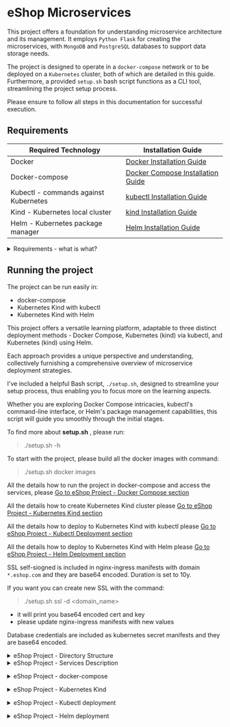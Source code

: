 # eShop Microservices

This project offers a foundation for understanding microservice architecture and its management. It employs `Python Flask` for creating the microservices, with `MongoDB` and `PostgreSQL` databases to support data storage needs.

The project is designed to operate in a `docker-compose` network or to be deployed on a `Kubernetes` cluster, both of which are detailed in this guide. Furthermore, a provided `setup.sh` bash script functions as a CLI tool, streamlining the project setup process.

Please ensure to follow all steps in this documentation for successful execution.

## Requirements

| Required Technology                   | Installation Guide                                                  |
|---------------------------------------|--------------------------------------------------------------------|
| Docker                                | [Docker Installation Guide](https://docs.docker.com/get-docker/)   |
| Docker-compose                        | [Docker Compose Installation Guide](https://docs.docker.com/compose/install/) |
| Kubectl - commands against Kubernetes | [kubectl Installation Guide](https://kubernetes.io/docs/tasks/tools/install-kubectl/) |
| Kind - Kubernetes local cluster       | [kind Installation Guide](https://kind.sigs.k8s.io/docs/user/quick-start/) |
| Helm - Kubernetes package manager     | [Helm Installation Guide](https://helm.sh/docs/intro/install/)      |

<details>

 <summary>Requirements - what is what?</summary>

`docker` - with docker we can compile our code and run inside a docker container isolated from the local environment.

`docker-compose` - with docker compose we can run our docker containeres all together which can be reachable inside docker-compose network.

`kubectl` - command line tool which can be run aginst desired kubernetes cluster.

`kind` - lightweight kubernetes cluster which is run as a single node (control-plane node) inside docker container. Its a very easy and usefull tool for creating kubernetes cluster in a local environment

`helm` - package manager for kubernetes resources. Our microservices can be deployed with kubectl - one by one configuration. With helm we can group them into release packages, apply versioning and deployed them all together.

`Bash interpreter (Windows environment)` - If you are running this project on Windows, you need to install bash interpreter.

   - When you install Git on Windows using the official Git for Windows distribution, it does include a software package known as Git Bash. Git Bash is an application that provides Git command-line features on Windows, using Bash emulation.

   - Git: It's a distributed version control system used to track file changes in a project over time.

   - Bash: It's a Unix shell and command language.

   - Git Bash: This is an application for Microsoft Windows environments, which is an emulation of a Bash environment. Git commands can be executed in this shell, along with Unix command utilities such as ssh, scp, cat, find etc.

   - A form of Bash interpreter is installed along with Git on Windows when using Git Bash. It allows you to use most of the common UNIX and Bash commands on Windows.

</details>


## Running the project

The project can be run easily in:

   - docker-compose
   - Kubernetes Kind with kubectl
   - Kubernetes Kind with Helm

This project offers a versatile learning platform, adaptable to three distinct deployment methods - Docker Compose, Kubernetes (kind) via kubectl, and Kubernetes (kind) using Helm. 

Each approach provides a unique perspective and understanding, collectively furnishing a comprehensive overview of microservice deployment strategies.

I've included a helpful Bash script, `./setup.sh`, designed to streamline your setup process, thus enabling you to focus more on the learning aspects. 

Whether you are exploring Docker Compose intricacies, kubectl's command-line interface, or Helm's package management capabilities, this script will guide you smoothly through the initial stages.


To find more about **setup.sh** , please run:

>  ./setup.sh -h 

To start with the project, please build all the docker images with command:

> ./setup.sh docker images

All the details how to run the project in docker-compose and access the services, please [Go to eShop Project - Docker Compose section](#eshop-project-docker-compose)

All the details how to create Kubernetes Kind cluster please [Go to eShop Project - Kubernetes Kind section](#eshop-project-kubernetes-kind)

All the details how to deploy to Kubernetes Kind with kubectl please [Go to eShop Project - Kubectl Deployment section](#eshop-project-kubectl-deployment)

All the details how to deploy to Kubernetes Kind with Helm please [Go to eShop Project - Helm Deployment section](#eshop-project-helm-deployment)

SSL self-siogned is included in nginx-ingress manifests with domain `*.eshop.com` and they are base64 encoded. Duration is set to 10y. 

If you want you can create new SSL with the command:

> ./setup.sh ssl -d <domain_name>

   - it will print you base64 encoded cert and key
   - please update nginx-ingress manifests with new values

Database credentials are included as kubernetes secret manifests and they are base64 encoded.

<details>

  <summary>eShop Project - Directory Structure</summary>


```
    microservices/
    ├── docker-compose.yaml
    ├── helm/
    │   ├── eshop/
    │   └── wallet/
    ├── mongodb/
    │   └── k8s/
    ├── orderservice/
    │   ├── app.py
    │   ├── requirements.txt
    │   ├── Dockerfile
    │   └── k8s/
    ├── paymentservice/
    │   ├── app.py
    │   ├── requirements.txt
    │   ├── Dockerfile
    │   └── k8s/
    ├── productservice/
    │   ├── app.py
    │   ├── requirements.txt
    │   ├── Dockerfile
    │   └── k8s/
    ├── postgresql/
    │   └── k8s/
    ├── setup.sh
    └── userservice/
        ├── app.py
        ├── requirements.txt
        ├── Dockerfile
        └── k8s/

```

The repository root houses all microservices, each featuring a Python Flask application, represented by `app.py`. Complementary to this, a `Dockerfile` alongside `requirements.txt` is provided for containerization purposes. 

Furthermore, Kubernetes deployments are facilitated through the `k8s/` directory present within each service.

Exclusively for `MongoDB` and `PostgreSQL`, Kubernetes manifests are available.

The `Helm` directory encompasses `eshop` and `wallet` subdirectories, functioning as release packages. `eshop` and `wallet` contains subcharts and their variables for deployment. Feel free to explore all the configuration.

SSL is included in nginx-ingress manifests and they are base64 encoded.
Database credentials are included as secret manifests and they are base64 encoded.

</details>


<details>

  <summary>eShop Project - Services Description</summary>



This eShop project presents a straightforward example of microservice architecture and inter-service communication. The key focus lies in creating an integrated microservice environment, fostering intercommunication, automation, and facilitating deployment to Docker Compose and Kubernetes clusters.

The eShop model operates on a microservices architecture, where distinct services handle specific functionalities. These services interact through HTTP using RESTful APIs, ensuring modularity, scalability, and maintainability of the system.


> `UserService:` Manages user creation and profile information. Its using Mongo DB.

> `ProductService:` Handles product management, including creation, retrieval, and availability. Its using Mongo DB.

> `WalletService:` WalletService is actually a simulation of the client bank or the place where client keeps his money. 
Its a seperated environment from the eShop. WalletService manages user wallets and handles funds deduction and addition. Its using PostgreSQL DB.

> `OrderService:` Handles order creation and retrieval for users. Its using Mongo DB.

> `PaymentService:` Integrates as a payment gateway acting in between Users, Products, Wallet and User Orders. It orchestrates the payment process., It doesnt have connection to any of the DB.


In the eShop project, the ``PaymentService`` acts as **the primary orchestrator** for customer transactions. It **doesnt have connection** to the **database**. 
PaymentService is running as a middleware in between other microservices.

Upon a purchase intent, a POST request is sent to the PaymentService. It facilitates several crucial validations. Firstly, it interacts with the UserService to verify the user's existence. Concurrently, it liaises with the ProductService to confirm product availability and pricing.

In tandem, the WalletService verifies the client's financial capacity and, upon successful verification, deducts the product's total price.

On receiving a successful response from all services, the PaymentService triggers the OrderService to finalize and store the order. This streamlined workflow, directed by the PaymentService, ensures efficient and secure transactions in the eShop project.

UserService, ProductService, WalletService and OrderService are running independantly. They have connection with the DB and based on the input parameters they will apply commands against DB.

### User Service

The User Service provides functionality for user creation and profile management. It allows users to create accounts and update their profile information.

|     Endpoint           | Method | Parameter      |                 cURL Command                              |
|------------------------|--------|----------------|-----------------------------------------------------------|
|   /users               |  POST  | user_name      | curl -X POST -H "Content-Type: application/json"          |
|                        |        | email          |      -d '{"user_name":"John", "email":"john@example.com", |
|                        |        | card_number    |           "card_number":"1234567890"}'                    |
|                        |        |                |      http://localhost:5000/users                          |
|   /users               |  GET   |                | curl http://localhost:5000/users                          |
|   /users/{user_id}     |  GET   | user_id        | curl http://localhost:5000/users/user123                  |
|   /health              |  GET   |                | curl http://localhost:5000/health                         |

### Product Service

The Product Service is responsible for managing products in the e-commerce system. It provides endpoints for creating new products, retrieving product details, updating the existing products and checking product availability.

|     Endpoint           | Method | Parameter      |                 cURL Command                              |
|------------------------|--------|----------------|-----------------------------------------------------------|
|   /products            |  GET   |                | curl http://localhost:5000/products                       |
|   /products            |  POST  | product_name   | curl -X POST -H "Content-Type: application/json"          |
|                        |        | price          |      -d '{"product_name":"Product1", "price":10,          |
|                        |        | quantity       |           "quantity":100}'                                |
|                        |        |                |      http://localhost:5000/products                       |
|   /products/deduct     |  POST  | product_name   | curl -X POST -H "Content-Type: application/json"          |
|                        |        | quantity       |      -d '{"product_name":"Product1", "quantity":10}'      |
|                        |        |                |      http://localhost:5000/products/deduct                |
|   /health              |  GET   |                | curl http://localhost:5000/health                         |

### Wallet Service

The Wallet Service manages User wallets. I thandles wallet creation. fund deduction and addition. It provides endpoints for deducting funds from a user's wallet and adding funds to a user's wallet.

|     Endpoint         | Method |   Parameter   |                      cURL Command                        |  
|----------------------|--------|---------------|----------------------------------------------------------|
|   /wallet            |  GET   |               | curl http://localhost:5000/wallet                        |          
|   /wallet/add        |  POST  |  user_name    | curl -X POST -H "Content-Type: application/json"         |     
|                      |        |  card_number  |      -d '{"user_name":"John", "card_number":"1234567890",|     
|                      |        |  amount       |           "amount":100}'                                 |         
|                      |        |               |      http://localhost:5000/wallet/add                    |            
|   /wallet/deduct     |  POST  |  user_name    | curl -X POST -H "Content-Type: application/json"         |            
|                      |        |  card_number  |      -d '{"user_name":"John", "card_number":"1234567890",|            
|                      |        |  amount       |           "amount":50}'                                  |              
|                      |        |               |      http://localhost:5000/wallet/deduct                 |             
|   /health            |  GET   |               | curl http://localhost:5000/health                        |             

### Order Service

The Order Service handles order creation and retrieval for users. It allows PaymentService to create new orders, retrieve their order history, and view the status of their orders.


|       Endpoint             | Method |   Parameter   |                      cURL Command                         |
|----------------------------|--------|---------------|-----------------------------------------------------------|
|   /orders                  |  POST  |  user_id      | curl -X POST -H "Content-Type: application/json"          |
|                            |        |  user_name    |      -d '{"user_id":"user123", "user_name":"John",        |
|                            |        |  product_name |           "product_name":"Product1", "quantity":10,       |
|                            |        |  quantity     |           "amount":100, "datetime":"2023-07-05T12:00:00"}'|
|                            |        |  amount       |      http://localhost:5000/orders                         |
|   /orders/user/{user_id}   |  GET   |  user_id      | curl http://localhost:5000/orders/user/user123            |
|   /orders                  |  GET   |               | curl http://localhost:5000/orders                         |
|   /health                  |  GET   |               | curl http://localhost:5000/health                         |

### Payment Service

The Payment Service integrates with the payment gateway and orchestrates the payment process. It receives payment requests from the clinet, verifies the order details, and processes the payment transaction against UserService, ProductService, WalletService and OrderService.

|     Endpoint    | Method |   Parameter   |                      cURL Command                        |
|-----------------|--------|---------------|----------------------------------------------------------|
|   /payment      |  POST  |  user_id      | curl -X POST -H "Content-Type: application/json"         |
|                 |        |  user_name    |      -d '{"user_id":"user123", "user_name":"John",       |
|                 |        |  card_number  |           "card_number":"1234567890", "product_name":    |
|                 |        |  product_name |           "Product1", "quantity":10}'                    |
|                 |        |  quantity     |      http://localhost:5000/payment                       |
|   /health       |  GET   |               | curl http://localhost:5000/health                        |


Here is the simplify workflow:

```

1. Client (POST Request)
   |
   V
2. Payment Service ---------> 3. Order Service (Check user existence in shared MongoDB)
   |  (200 OK if user exists)
   |
   V
4. Payment Service -----> 5. Wallet Service (Check user existence and funds. Wallets information are in separate PostgreSQL DB)
   |  (200 OK if user exists and has funds)
   |
   V
6. Payment Service -----> 7. Product Service (Check product existence and quantity in shared MongoDB)
   |  (200 OK if product exists and has enough quantity)
   |
   V
8. Payment Service -----> 9. Wallet Service (Deduct total price from user's wallet in separate PostgreSQL DB)
   |
   V
10. Payment Service -----> 11. Product Service (Deduct purchased quantity from product in shared MongoDB)
   |
   V
12. Payment Service -----> 13. Order Service (Creates order in shared MongoDB, only if user exists, has funds, product exists, and has enough quantity)
```

</details>


 <a id="eshop-project-docker-compose"></a>
<details>


  <summary>eShop Project - docker-compose</summary> 
   
   1. Checkout the code and build docker images buy running:
   
      > ./setup.sh docker images
   
      The script will go through microservice directories and build the docker images.

   2. Running the project in docker-compose environment

      > docker-compose up -d

      With -d flag, docker-compose will run all the containers in the background.

      You can reach all the services on the following ports:

      **UserService:** http://localhost:5000/users and http://localhost:5000/health to check if the service is running

      **ProductsService:** http://localhost:5001/products and http://localhost:5001/health to check if the service is running

      **PaymentService:** http://localhost:5002/payments and http://localhost:5002/health to check if the service is running

      **WalletService:** http://localhost:5003/wallets and http://localhost:5003/health to check if the service is running

      **OrderService:** http://localhost:5004/orders and http://localhost:5004/health to check if the service is running

      **MongoDB:** mongodb://localhost:2717/database_name

      **PostgreSQL:** postgresql://username:password@localhost:5432/walletdb


   3. Buy default, all the database (MongoDB and PostgreSQL) are empty. The very first thing is to create Users, Products and User Wallet.
      
      1. **Create User:**
         
         > curl -X POST -H "Content-Type: application/json" -d '{"user_name":"Michael", "email":"michael@example.com", "card_number":"123-456-7890"}' http://localhost:5000/users

      2. **Create Products:**

         > curl -X POST -H "Content-Type: application/json" -d '{"product_name":"Laptop", "price":890, "quantity":100}' http://localhost:5001/products

         > curl -X POST -H "Content-Type: application/json" -d '{"product_name":"Desktop", "price":1200, "quantity":100}' http://localhost:5001/products

         > curl -X POST -H "Content-Type: application/json" -d '{"product_name":"Mobile", "price":850.9, "quantity":100}' http://localhost:5001/products

      3. **Create Wallet for the User Michael:**

         curl -X POST -H "Content-Type: application/json" -d '{"user_name":"Michael", "card_number":"123-456-7890", "amount":120000}' http://localhost:5003/wallets/add

      4. **Buy the product with user Michael:**

         Get Michael ID from the DB:

         > http://localhost:5000/users -> [{"_id":"64a6b0a476d49ca2783f5fd2","card_number":"123-456-7890","email":"michael@example.com","user_name":"Michael"}]
         
         Buy the product: 

         > curl -X POST http://localhost:5002/payments -H "Content-Type: application/json" -d '{"user_id": "64a6b0a476d49ca2783f5fd2", "user_name": "Michael", "card_number": "123-456-7890", "product_name": "Mobile", "quantity": 1}'
      
      5. **Observe the following:**

         - eShop orders:

         > http://localhost:5004/orders

         - Wallet for user Michael

         >  http://localhost:5003/wallets

         - Quantity of the product:

         > http://localhost:5001/products




</details>


<a id="eshop-project-kubernetes-kind"></a>

<details>

  <summary>eShop Project - Kubernetes Kind</summary>


   1. Checkout the code and build docker images buy running:
   
      > ./setup.sh docker images
   
      The script will go through microservice directories and build the docker images.

   2. Create Kind kubernetes cluster

      > ./setup.sh kubernetes kind -n <cluster_name>

      With this command the script will: 

            - bootstrap kubernetes kind cluster
            - export kubectl config to use our cluster <cluster_name>
            - deploy Nginx Ingress to reroute the traffic to kubernetes services
            - create namespaces eshop and wallet
      
      Run the command and observe the output: 

      > kubectl get nodes

   3. Delete Kind kubernetes cluster

      > ./setup.sh kubernetes delete -n <cluster_name>

</details>


<a id="eshop-project-kubectl-deployment"></a>


<details>


   <summary>eShop Project - Kubectl deployment</summary>


   1. When docker images are builded, usually we need to push them to some docker registry. For the simplicity of this project, i decided to avoid docker registry and to push docker images from   local repository to our Kind kubernetes cluster. Kind is running under docker container and it doesnt have access to our file system. Thats why we need to push our images inside Kind cluster.

      > ./setup.sh load images -k <kind_cluster_name>

   2. Deploy eShop release package with Helm

      > ./setup.sh kubectl apply eshop
     
      check the pod status with command: 
      
      > kubectl get pods -n eshop

      check the svc status with command: 
      
      > kubectl get svc -n eshop

      check the ingress status with command: 
      
      > kubectl get ingress -n eshop

   
   3. Deploy Wallet release package with Helm

      > ./setup.sh kubectl apply wallet
     
      check the pod status with command: 

      > kubectl get pods -n wallet

      Note: when PostgreSQL is up and running, Wallet pod will be in the running state

      check the svc status with command:

      >  kubectl get svc -n wallet

      check the ingress status with command: 
      
      > kubectl get ingress -n wallet

   4. Forward Nginx Ingress traffic to be available from the localhost
      
      > kubectl port-forward service/ingress-nginx-controller 443:443 or 80:80 -n ingress-nginx
      
   5. Buy default, all the database (MongoDB and PostgreSQL) are empty. The very first thing is to create Users, Products and User Wallet.


      1. **Create User:**
         
        > curl -k -X POST -H "Host: users.eshop.com" -H "Content-Type: application/json" -d '{"user_name":"Michael", "email":"michael@example.com", "card_number":"123-
         456-7 890"}' https://localhost:443/users

      2. **Create Products:**

        > curl -k -X POST -H "Host: products.eshop.com" -H "Content-Type: application/json" -d '{"product_name":"Laptop", "price":890, "quantity":100}' https://localhost:443/products

        > curl -k -X POST -H "Host: products.eshop.com" -H "Content-Type: application/json" -d '{"product_name":"Desktop", "price":1200, "quantity":100}' https://localhost:443/products

        > curl -k -X POST -H "Host: products.eshop.com" -H "Content-Type: application/json" -d '{"product_name":"Mobile", "price":850.9, "quantity":100}' https://localhost:443/products

      3. **Create Wallet for the User Michael:**

        > curl -k -X POST -H "Host: wallet.eshop.com" -H "Content-Type: application/json" -d '{"user_name":"Michael", "card_number":"123-456-7890", "amount":120000}' https://localhost:443/wallets/add


      4. **Buy the product with user Michael:**

         Get Michael ID from the DB
         
         > curl -k -H "Host: users.eshop.com" https://localhost:443/users -> [{"_id":"64a6b0a476d49ca2783f5fd2","card_number":"123-456-7890","email":"michael@example.com","user_name":"Michael"}]
         
         Buy the product: 

         > curl -k -X POST -H "Host: products.eshop.com" -H "Content-Type: application/json" -d '{"product_name":"Laptop", "price":890, "quantity":100}' https://localhost:443/products
         
         > curl -k -X POST -H "Host: products.eshop.com" -H "Content-Type: application/json" -d '{"user_id": "64a6b0a476d49ca2783f5fd2", "user_name": "Michael", "card_number": "123-456-7890", "product_name": "Mobile", "quantity": 1}'
      
      5. **Observe the following:**

         eShop orders: 
         
         > curl -k -H "Host: orders.eshop.com" https://localhost:443/orders
         
         Wallet for user Michael:
         
         > curl -k -H "Host: wallet.eshop.com" https://localhost:443/wallets
         
         Quantity of the products: 
         
         > curl -k -H "Host: products.eshop.com" https://localhost:443/products

      5. **Delete Kubectl deployments**
         
         > ./setup.sh kubectl delete eshop or wallet

</details>


<a id="eshop-project-helm-deployment"></a>


<details>

   <a id="eshop-project-helm-deployment"></a>

   <summary>eShop Project - Helm deployment</summary>
   
   1. When docker images are builded, usually we need to push them to some docker registry. For the simplicity of this project, i decided to avoid docker registry and to push docker images from   local repository to our Kind kubernetes cluster. Kind is running under docker container and it doesnt have access to our file system. Thats why we need to push our images inside Kind cluster.

     > ./setup.sh load images -k <kind_cluster_name>

   2. Deploy eShop release package with Helm

      > ./setup.sh helm deploy -r eshop
     
      > kubectl get pods -n eshop

      > kubectl get svc -n eshop

      > kubectl get ingress -n eshop

   
   3. Deploy Wallet release package with Helm

      > ./setup.sh helm deploy -r wallet
     
      check the pod status with command: 

      > kubectl get pods -n wallet

      Note: when PostgreSQL is up and running, Wallet pod will be in the running state

      check the svc status with command:

      > kubectl get svc -n wallet

      check the ingress status with command: 

      > kubectl get ingress -n wallet

   4. Forward Nginx Ingress traffic to be available from the localhost
      
      > kubectl port-forward service/ingress-nginx-controller 443:443 or 80:80 -n ingress-nginx
      
   5. Buy default, all the database (MongoDB and PostgreSQL) are empty. The very first thing is to create Users, Products and User Wallet.


      1. **Create User:**
         
         > curl -k -X POST -H "Host: users.eshop.com" -H "Content-Type: application/json" -d '{"user_name":"Michael", "email":"michael@example.com", "card_number":"123-
         456-7 890"}' https://localhost:443/users

      2. **Create Products:**

         > curl -k -X POST -H "Host: products.eshop.com" -H "Content-Type: application/json" -d '{"product_name":"Laptop", "price":890, "quantity":100}' https://localhost:443/products

         > curl -k -X POST -H "Host: products.eshop.com" -H "Content-Type: application/json" -d '{"product_name":"Desktop", "price":1200, "quantity":100}' https://localhost:443/products

         > curl -k -X POST -H "Host: products.eshop.com" -H "Content-Type: application/json" -d '{"product_name":"Mobile", "price":850.9, "quantity":100}' https://localhost:443/products

      3. **Create Wallet for the User Michael:**

         > curl -k -X POST -H "Host: wallet.eshop.com" -H "Content-Type: application/json" -d '{"user_name":"Michael", "card_number":"123-456-7890", "amount":120000}' https://localhost:443/wallets/add


      4. **Buy the product with user Michael:**

         Get Michael ID from the DB:
         > curl -k -H "Host: users.eshop.com" https://localhost:443/users -> [{"_id":"64a6b0a476d49ca2783f5fd2","card_number":"123-456-7890","email":"michael@example.com","user_name":"Michael"}]
         
         Buy the product: 

         > curl -k -X POST -H "Host: products.eshop.com" -H "Content-Type: application/json" -d '{"product_name":"Laptop", "price":890, "quantity":100}' https://localhost:443/products
         
         > curl -k -X POST -H "Host: products.eshop.com" -H "Content-Type: application/json" -d '{"user_id": "64a6b0a476d49ca2783f5fd2", "user_name": "Michael", "card_number": "123-456-7890", "product_name": "Mobile", "quantity": 1}'
      
      5. **Observe the following:**

         eShop orders:
         
         > curl -k -H "Host: orders.eshop.com" https://localhost:443/orders
         
         Wallet for user Michael:
         
         > curl -k -H "Host: wallet.eshop.com" https://localhost:443/wallets
         
         Quantity of the products: 
         
         > curl -k -H "Host: products.eshop.com" https://localhost:443/products

      5. **Uninstall Helm release**
         
         > ./setup.sh helm delete -r eshop or wallet

</details>


